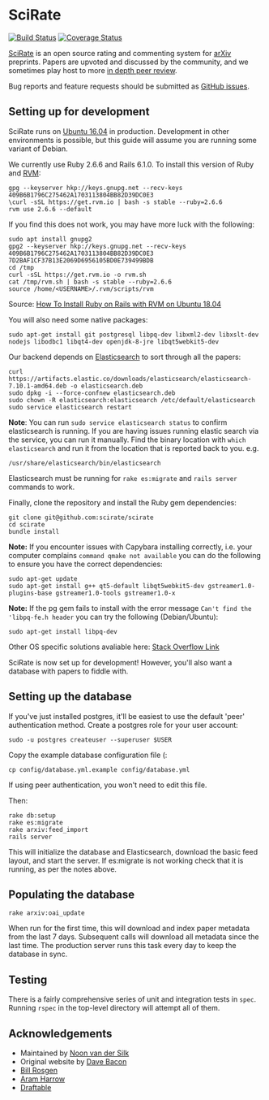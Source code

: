 # SciRate

[![Build Status](https://travis-ci.org/scirate/scirate.svg?branch=master)](https://travis-ci.org/scirate/scirate)
[![Coverage Status](https://coveralls.io/repos/scirate/scirate/badge.svg?branch=master)](https://coveralls.io/r/scirate/scirate?branch=master)

[SciRate](https://scirate.com/) is an open source rating and commenting system for [arXiv](http://arxiv.org/) preprints. Papers are upvoted and discussed by the community, and we sometimes play host to more [in depth peer review](https://scirate.com/tqc-2014-program-committee).

Bug reports and feature requests should be submitted as [GitHub issues](https://github.com/scirate/scirate/issues).

## Setting up for development

SciRate runs on [Ubuntu 16.04](http://releases.ubuntu.com/16.04/) in production. Development in other environments is possible, but this guide will assume you are running some variant of Debian.

We currently use Ruby 2.6.6 and Rails 6.1.0. To install this version of Ruby and [RVM](https://rvm.io/):

```shell
gpg --keyserver hkp://keys.gnupg.net --recv-keys 409B6B1796C275462A1703113804BB82D39DC0E3
\curl -sSL https://get.rvm.io | bash -s stable --ruby=2.6.6
rvm use 2.6.6 --default
```

If you find this does not work, you may have more luck with the following:

```shell
sudo apt install gnupg2
gpg2 --keyserver hkp://keys.gnupg.net --recv-keys 409B6B1796C275462A1703113804BB82D39DC0E3 7D2BAF1CF37B13E2069D6956105BD0E739499BDB
cd /tmp
curl -sSL https://get.rvm.io -o rvm.sh
cat /tmp/rvm.sh | bash -s stable --ruby=2.6.6
source /home/<USERNAME>/.rvm/scripts/rvm
```

Source: [How To Install Ruby on Rails with RVM on Ubuntu 18.04](https://www.digitalocean.com/community/tutorials/how-to-install-ruby-on-rails-with-rvm-on-ubuntu-18-04)

You will also need some native packages:

```shell
sudo apt-get install git postgresql libpq-dev libxml2-dev libxslt-dev nodejs libodbc1 libqt4-dev openjdk-8-jre libqt5webkit5-dev
```

Our backend depends on [Elasticsearch](http://www.elasticsearch.org/) to sort through all the papers:

```shell
curl https://artifacts.elastic.co/downloads/elasticsearch/elasticsearch-7.10.1-amd64.deb -o elasticsearch.deb
sudo dpkg -i --force-confnew elasticsearch.deb
sudo chown -R elasticsearch:elasticsearch /etc/default/elasticsearch
sudo service elasticsearch restart
```

**Note**: You can run `sudo service elasticsearch status` to confirm elasticsearch is running.
If you are having issues running elastic search via the service, you can run it manually.
Find the binary location with `which elasticsearch` and run it from the location that is reported back to you.
e.g.

```shell
/usr/share/elasticsearch/bin/elasticsearch
```

Elasticsearch must be running for `rake es:migrate` and `rails server` commands to work.

Finally, clone the repository and install the Ruby gem dependencies:

```shell
git clone git@github.com:scirate/scirate
cd scirate
bundle install
```

**Note:** If you encounter issues with Capybara installing correctly, i.e. your computer complains `command qmake not available` you can do the following to ensure you have the correct dependencies:

```shell
sudo apt-get update
sudo apt-get install g++ qt5-default libqt5webkit5-dev gstreamer1.0-plugins-base gstreamer1.0-tools gstreamer1.0-x
```

**Note:** If the pg gem fails to install with the error message `Can't find the 'libpq-fe.h header` you can try the following (Debian/Ubuntu):

```shell
sudo apt-get install libpq-dev
```

Other OS specific solutions avaliable here: [Stack Overflow Link](https://stackoverflow.com/a/6040822/12848423)

SciRate is now set up for development! However, you'll also want a database with papers to fiddle with.

## Setting up the database

If you've just installed postgres, it'll be easiest to use the default 'peer' authentication method. Create a postgres role for your user account:

```shell
sudo -u postgres createuser --superuser $USER
```

Copy the example database configuration file (:

```
cp config/database.yml.example config/database.yml
```

If using peer authentication, you won't need to edit this file.

Then:

```shell
rake db:setup
rake es:migrate
rake arxiv:feed_import
rails server
```

This will initialize the database and Elasticsearch, download the basic feed layout, and start the server. If es:migrate is not working check that it is running, as per the notes above.

## Populating the database

```shell
rake arxiv:oai_update
```

When run for the first time, this will download and index paper metadata from the last 7 days. Subsequent calls will download all metadata since the last time. The production server runs this task every day to keep the database in sync.

## Testing

There is a fairly comprehensive series of unit and integration tests in `spec`. Running `rspec` in the top-level directory will attempt all of them.

## Acknowledgements

- Maintained by [Noon van der Silk](https://github.com/silky)
- Original website by [Dave Bacon](http://dabacon.org)
- [Bill Rosgen](http://intractable.ca/bill/)
- [Aram Harrow](http://www.mit.edu/~aram/)
- [Draftable](https://draftable.com/)
